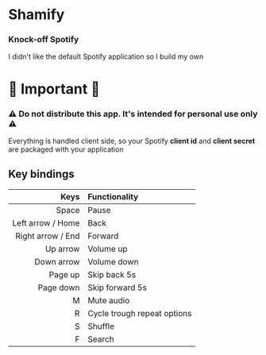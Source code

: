 # Shamify
### Knock-off Spotify
I didn't like the default Spotify application so I build my own

# 🚨 Important 🚨
### ⚠ Do not distribute this app. It's intended for personal use only ⚠
Everything is handled client side, so your Spotify **client id** and **client secret** are packaged with your application

## Key bindings
|Keys              |Functionality               |
|-----------------:|:---------------------------|
|Space             |Pause                       |
|Left arrow / Home |Back                        |
|Right arrow / End |Forward                     |
|Up arrow          |Volume up                   |
|Down arrow        |Volume down                 |
|Page up           |Skip back 5s                |
|Page down         |Skip forward 5s             |
|M                 |Mute audio                  |
|R                 |Cycle trough repeat options |
|S                 |Shuffle                     |
|F                 |Search                      |